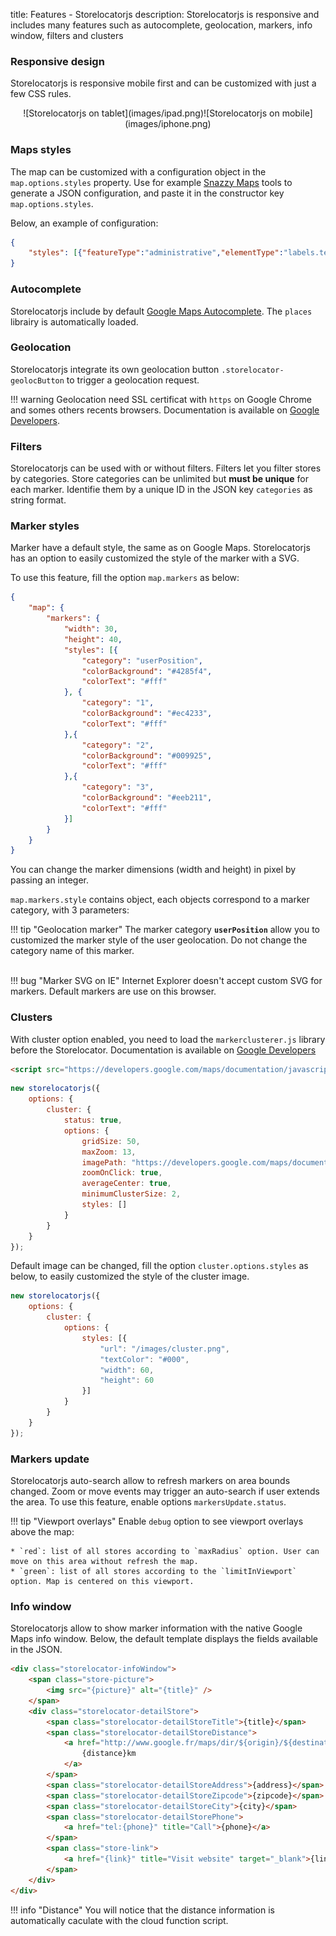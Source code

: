 title: Features - Storelocatorjs
description: Storelocatorjs is responsive and includes many features such as autocomplete, geolocation, markers, info window, filters and clusters

### Responsive design

Storelocatorjs is responsive mobile first and can be customized with just a few CSS rules.

<center class="wrapper-screenshot-touch">
![Storelocatorjs on tablet](images/ipad.png)![Storelocatorjs on mobile](images/iphone.png)
</center>

### Maps styles

The map can be customized with a configuration object in the `map.options.styles` property. Use for example <a href="https://snazzymaps.com/" title="Snazzy Maps" target="_blank">Snazzy Maps</a> tools to generate a JSON configuration, and paste it in the constructor key `map.options.styles`.

Below, an example of configuration:

```json
{
    "styles": [{"featureType":"administrative","elementType":"labels.text.fill","stylers":[{"color":"#6195a0"}]},{"featureType":"administrative.province","elementType":"geometry.stroke","stylers":[{"visibility":"off"}]},{"featureType":"landscape","elementType":"geometry","stylers":[{"lightness":"0"},{"saturation":"0"},{"color":"#f5f5f2"},{"gamma":"1"}]},{"featureType":"landscape.man_made","elementType":"all","stylers":[{"lightness":"-3"},{"gamma":"1.00"}]},{"featureType":"landscape.natural.terrain","elementType":"all","stylers":[{"visibility":"off"}]},{"featureType":"poi","elementType":"all","stylers":[{"visibility":"off"}]},{"featureType":"poi.park","elementType":"geometry.fill","stylers":[{"color":"#bae5ce"},{"visibility":"on"}]},{"featureType":"road","elementType":"all","stylers":[{"saturation":-100},{"lightness":45},{"visibility":"simplified"}]},{"featureType":"road.highway","elementType":"all","stylers":[{"visibility":"simplified"}]},{"featureType":"road.highway","elementType":"geometry.fill","stylers":[{"color":"#fac9a9"},{"visibility":"simplified"}]},{"featureType":"road.highway","elementType":"labels.text","stylers":[{"color":"#4e4e4e"}]},{"featureType":"road.arterial","elementType":"labels.text.fill","stylers":[{"color":"#787878"}]},{"featureType":"road.arterial","elementType":"labels.icon","stylers":[{"visibility":"off"}]},{"featureType":"transit","elementType":"all","stylers":[{"visibility":"simplified"}]},{"featureType":"transit.station.airport","elementType":"labels.icon","stylers":[{"hue":"#0a00ff"},{"saturation":"-77"},{"gamma":"0.57"},{"lightness":"0"}]},{"featureType":"transit.station.rail","elementType":"labels.text.fill","stylers":[{"color":"#43321e"}]},{"featureType":"transit.station.rail","elementType":"labels.icon","stylers":[{"hue":"#ff6c00"},{"lightness":"4"},{"gamma":"0.75"},{"saturation":"-68"}]},{"featureType":"water","elementType":"all","stylers":[{"color":"#eaf6f8"},{"visibility":"on"}]},{"featureType":"water","elementType":"geometry.fill","stylers":[{"color":"#c7eced"}]},{"featureType":"water","elementType":"labels.text.fill","stylers":[{"lightness":"-49"},{"saturation":"-53"},{"gamma":"0.79"}]
}
```

### Autocomplete

Storelocatorjs include by default [Google Maps Autocomplete](https://developers.google.com/maps/documentation/javascript/places-autocomplete). The `places` librairy is automatically loaded.

### Geolocation

Storelocatorjs integrate its own geolocation button `.storelocator-geolocButton` to trigger a geolocation request.

!!! warning
    Geolocation need SSL certificat with `https` on Google Chrome and somes others recents browsers. Documentation is available on [Google Developers](https://developers.google.com/web/updates/2016/04/geolocation-on-secure-contexts-only).

### Filters

Storelocatorjs can be used with or without filters. Filters let you filter stores by categories. Store categories can be unlimited but **must be unique** for each marker. Identifie them by a unique ID in the JSON key `categories` as string format.

### Marker styles

Marker have a default style, the same as on Google Maps. Storelocatorjs has an option to easily customized the style of the marker with a SVG.

To use this feature, fill the option `map.markers` as below:

```json
{
    "map": {
        "markers": {
            "width": 30,
            "height": 40,
            "styles": [{
                "category": "userPosition",
                "colorBackground": "#4285f4",
                "colorText": "#fff"
            }, {
                "category": "1",
                "colorBackground": "#ec4233",
                "colorText": "#fff"
            },{
                "category": "2",
                "colorBackground": "#009925",
                "colorText": "#fff"
            },{
                "category": "3",
                "colorBackground": "#eeb211",
                "colorText": "#fff"
            }]
        }
    }
}
```

You can change the marker dimensions (width and height) in pixel by passing an integer.

`map.markers.style` contains object, each objects correspond to a marker category, with 3 parameters:

!!! tip "Geolocation marker"
    The marker category __`userPosition`__ allow you to customized the marker style of the user geolocation. Do not change the category name of this marker.<br /><br />

!!! bug "Marker SVG on IE"
    Internet Explorer doesn't accept custom SVG for markers. Default markers are use on this browser.

### Clusters

With cluster option enabled, you need to load the `markerclusterer.js` library before the Storelocator. Documentation is available on [Google Developers](https://developers.google.com/maps/documentation/javascript/marker-clustering)

```html
<script src="https://developers.google.com/maps/documentation/javascript/examples/markerclusterer/markerclusterer.js"></script>
```

```javascript
new storelocatorjs({
    options: {
        cluster: {
            status: true,
            options: {
                gridSize: 50,
                maxZoom: 13,
                imagePath: "https://developers.google.com/maps/documentation/javascript/examples/markerclusterer/m",
                zoomOnClick: true,
                averageCenter: true,
                minimumClusterSize: 2,
                styles: []
            }
        }
    }
});
```

Default image can be changed, fill the option `cluster.options.styles` as below, to easily customized the style of the cluster image.

```javascript hl_lines="6 7 8 9"
new storelocatorjs({
    options: {
        cluster: {
            options: {
                styles: [{
                    "url": "/images/cluster.png",
                    "textColor": "#000",
                    "width": 60,
                    "height": 60
                }]
            }
        }
    }
});
```

### Markers update

Storelocatorjs auto-search allow to refresh markers on area bounds changed. Zoom or move events may trigger an auto-search if user extends the area. To use this feature, enable options `markersUpdate.status`.

!!! tip "Viewport overlays"
    Enable `debug` option to see viewport overlays above the map:

    * `red`: list of all stores according to `maxRadius` option. User can move on this area without refresh the map.
    * `green`: list of all stores according to the `limitInViewport` option. Map is centered on this viewport.

### Info window

Storelocatorjs allow to show marker information with the native Google Maps info window. Below, the default template displays the fields available in the JSON.

```html
<div class="storelocator-infoWindow">
    <span class="store-picture">
        <img src="{picture}" alt="{title}" />
    </span>
    <div class="storelocator-detailStore">
        <span class="storelocator-detailStoreTitle">{title}</span>
        <span class="storelocator-detailStoreDistance">
            <a href="http://www.google.fr/maps/dir/${origin}/${destination}" title="Itinerary" target="_blank">
                {distance}km
            </a>
        </span>
        <span class="storelocator-detailStoreAddress">{address}</span>
        <span class="storelocator-detailStoreZipcode">{zipcode}</span>
        <span class="storelocator-detailStoreCity">{city}</span>
        <span class="storelocator-detailStorePhone">
            <a href="tel:{phone}" title="Call">{phone}</a>
        </span>
        <span class="store-link">
            <a href="{link}" title="Visit website" target="_blank">{link}</a>
        </span>
    </div>
</div>
```

!!! info "Distance"
    You will notice that the distance information is automatically caculate with the cloud function script.

<script>
  ((window.gitter = {}).chat = {}).options = {
    room: 'store-locator/store-locator'
  };
</script>
<script src="https://sidecar.gitter.im/dist/sidecar.v1.js" async defer></script>